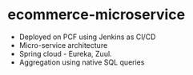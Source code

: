 # ecommerce-microservice
* Deployed on PCF using Jenkins as CI/CD
* Micro-service architecture
* Spring cloud - Eureka, Zuul.
* Aggregation using native SQL queries
